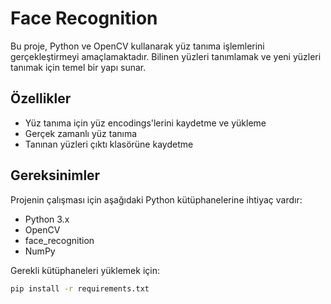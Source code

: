 # Face Recognition

Bu proje, Python ve OpenCV kullanarak yüz tanıma işlemlerini gerçekleştirmeyi amaçlamaktadır. 
Bilinen yüzleri tanımlamak ve yeni yüzleri tanımak için temel bir yapı sunar.

## Özellikler

- Yüz tanıma için yüz encodings'lerini kaydetme ve yükleme
- Gerçek zamanlı yüz tanıma
- Tanınan yüzleri çıktı klasörüne kaydetme

## Gereksinimler

Projenin çalışması için aşağıdaki Python kütüphanelerine ihtiyaç vardır:

- Python 3.x
- OpenCV
- face_recognition
- NumPy

Gerekli kütüphaneleri yüklemek için:

```bash
pip install -r requirements.txt
